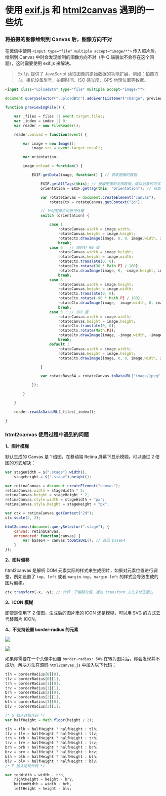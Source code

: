 # 使用 [exif.js](http://code.ciaoca.com/javascript/exif-js/) 和 [html2canvas](http://html2canvas.hertzen.com/) 遇到的一些坑

### 将拍摄的图像绘制到 Canvas 后，图像方向不对

在微信中使用 `<input type="file" multiple accept="image/*">` 传入照片后，绘制到 Canvas 中时会发现绘制的图像方向不对（手 Q 端貌似不会存在这个问题），这时需要使用 exif.js 来解决。

> Exif.js 提供了 JavaScript 读取图像的原始数据的功能扩展，例如：拍照方向、相机设备型号、拍摄时间、ISO 感光度、GPS 地理位置等数据。

```html
<input class="uploadBtn" type="file" multiple accept="image/*">
```

```javascript
document.querySelector(".uploadBtn").addEventListener("change", previewImgFile, false);

function previewImgFile() {

    var _files = files || event.target.files;
    var _index = index || 0;
    var reader = new FileReader();

    reader.onload = function(event) {

        var image = new Image();
            image.src = event.target.result;

        var orientation;

        image.onload = function() {

            EXIF.getData(image, function() { // 获取图像的数据

                EXIF.getAllTags(this); // 获取图像的全部数据，值以对象的方式返回
                orientation = EXIF.getTag(this, "Orientation"); // 获取图像的拍摄方向

                var rotateCanvas = document.createElement("canvas"),
                    rotateCtx = rotateCanvas.getContext("2d");

                // 针对图像方向进行处理
                switch (orientation) {

                    case 1 :
                        rotateCanvas.width = image.width;
                        rotateCanvas.height = image.height;
                        rotateCtx.drawImage(image, 0, 0, image.width, image.height);
                        break;
                    case 6 : // 顺时针 90 度
                        rotateCanvas.width = image.height;
                        rotateCanvas.height = image.width;
                        rotateCtx.translate(0, 0);
                        rotateCtx.rotate(90 * Math.PI / 180);
                        rotateCtx.drawImage(image, 0, -image.height, image.width, image.height);
                        break;
                    case 8 :
                        rotateCanvas.width = image.height;
                        rotateCanvas.height = image.width;
                        rotateCtx.translate(0, 0);
                        rotateCtx.rotate(-90 * Math.PI / 180);
                        rotateCtx.drawImage(image, -image.width, 0, image.width, image.height);
                        break;
                    case 3 : // 180 度
                        rotateCanvas.width = image.width;
                        rotateCanvas.height = image.height;
                        rotateCtx.translate(0, 0);
                        rotateCtx.rotate(Math.PI);
                        rotateCtx.drawImage(image, -image.width, -image.height, image.width, image.height);
                        break;
                    default :
                        rotateCanvas.width = image.width;
                        rotateCanvas.height = image.height;
                        rotateCtx.drawImage(image, 0, 0, image.width, image.height);

                }

                var rotateBase64 = rotateCanvas.toDataURL("image/jpeg", 0.5);

            });

        }

    }

    reader.readAsDataURL(_files[_index]);

}
```

### html2canvas 使用过程中遇到的问题

**1、图片模糊**

默认生成的 Canvas 是 1 倍图，在移动端 Retina 屏幕下显示模糊，可以通过 2 倍图的方式解决：

```javascript
var stageWidth = $(".stage").width(),
    stageHeight = $(".stage").height();

var retinaCanvas = document.createElement("canvas");
retinaCanvas.width = stageWidth * 2;
retinaCanvas.height = stageHeight * 2;
retinaCanvas.style.width = stageWidth + "px";
retinaCanvas.style.height = stageHeight + "px";

var ctx = retinaCanvas.getContext("2d");
ctx.scale(2, 2);

html2canvas(document.querySelector(".stage"), {
    canvas: retinaCanvas,
    onrendered: function(canvas) {
        var base64 = canvas.toDataURL(); // 返回 base64
    }
});
```

**2、图片偏移**

html2canvas 是解析 DOM 元素实际的样式来生成图片，如果对元素位置进行调整，例如设置了 `top`、`left` 或者 `margin-top`、`margin-left` 的样式会导致生成的图片偏移。

```javascript
ctx.transform(-x, -y); // 计算一下偏移的值，通过 transform 方法来修正回去
```

**3、ICON 模糊**

即使是使用了 2 倍图，生成后的图片里的 ICON 还是模糊，可以用 SVG 的方式去代替图片 ICON。

**4、不支持设置 border-radius 的元素**

![](http://storage.360buyimg.com/mtd/home/border1492773921827.png)

![](http://storage.360buyimg.com/mtd/home/html2canvas_border1492774034788.png)

如果你需要在一个头像中设置 `border-radius: 50%` 在转为图片后，你会发现并不成功，解决方法在源码 `html2canvas.js` 中加入以下代码：

```javascript
tlh = borderRadius[0][0],
tlv = borderRadius[0][1],
trh = borderRadius[1][0],
trv = borderRadius[1][1],
brh = borderRadius[2][0],
brv = borderRadius[2][1],
blh = borderRadius[3][0],
blv = borderRadius[3][1];

/* S 插入这段代码 */
var halfHeight = Math.floor(height / 2);

tlh = tlh > halfHeight ? halfHeight : tlh;
tlv = tlv > halfHeight ? halfHeight : tlv;
trh = trh > halfHeight ? halfHeight : trh;
trv = trv > halfHeight ? halfHeight : trv;
brh = brh > halfHeight ? halfHeight : brh;
brv = brv > halfHeight ? halfHeight : brv;
blh = blh > halfHeight ? halfHeight : blh;
blv = blv > halfHeight ? halfHeight : blv;
/* E 插入这段代码 */

var topWidth = width - trh,
    rightHeight = height - brv,
    bottomWidth = width - brh,
    leftHeight = height - blv;
```

